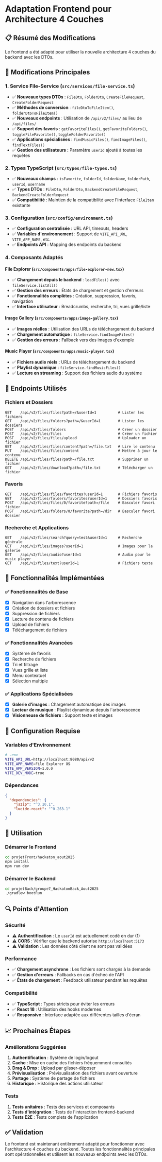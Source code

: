 # Adaptation Frontend pour Architecture 4 Couches

## 📋 Résumé des Modifications

Le frontend a été adapté pour utiliser la nouvelle architecture 4 couches du backend avec les DTOs.

## 🔄 Modifications Principales

### 1. **Service File-Service** (`src/services/file-service.ts`)
- ✅ **Nouveaux types DTOs** : `FileDto`, `FolderDto`, `CreateFileRequest`, `CreateFolderRequest`
- ✅ **Méthodes de conversion** : `fileDtoToFileItem()`, `folderDtoToFileItem()`
- ✅ **Nouveaux endpoints** : Utilisation de `/api/v2/files/` au lieu de `/api/files/`
- ✅ **Support des favoris** : `getFavoriteFiles()`, `getFavoriteFolders()`, `toggleFileFavorite()`, `toggleFolderFavorite()`
- ✅ **Applications spécialisées** : `findMusicFiles()`, `findImageFiles()`, `findTextFiles()`
- ✅ **Gestion des utilisateurs** : Paramètre `userId` ajouté à toutes les requêtes

### 2. **Types TypeScript** (`src/types/file-types.ts`)
- ✅ **Nouveaux champs** : `isFavorite`, `folderId`, `folderName`, `folderPath`, `userId`, `username`
- ✅ **Types DTOs** : `FileDto`, `FolderDto`, `BackendCreateFileRequest`, `BackendCreateFolderRequest`
- ✅ **Compatibilité** : Maintien de la compatibilité avec l'interface `FileItem` existante

### 3. **Configuration** (`src/config/environment.ts`)
- ✅ **Configuration centralisée** : URL API, timeouts, headers
- ✅ **Variables d'environnement** : Support de `VITE_API_URL`, `VITE_APP_NAME`, etc.
- ✅ **Endpoints API** : Mapping des endpoints du backend

### 4. **Composants Adaptés**

#### **File Explorer** (`src/components/apps/file-explorer-new.tsx`)
- ✅ **Chargement depuis le backend** : `loadFiles()` avec `fileService.listAll()`
- ✅ **Gestion des erreurs** : États de chargement et gestion d'erreurs
- ✅ **Fonctionnalités complètes** : Création, suppression, favoris, navigation
- ✅ **Interface utilisateur** : Breadcrumbs, recherche, tri, vues grille/liste

#### **Image Gallery** (`src/components/apps/image-gallery.tsx`)
- ✅ **Images réelles** : Utilisation des URLs de téléchargement du backend
- ✅ **Chargement automatique** : `fileService.findImageFiles()`
- ✅ **Gestion des erreurs** : Fallback vers des images d'exemple

#### **Music Player** (`src/components/apps/music-player.tsx`)
- ✅ **Fichiers audio réels** : URLs de téléchargement du backend
- ✅ **Playlist dynamique** : `fileService.findMusicFiles()`
- ✅ **Lecture en streaming** : Support des fichiers audio du système

## 🔗 Endpoints Utilisés

### **Fichiers et Dossiers**
```http
GET    /api/v2/files/files?path=/&userId=1          # Lister les fichiers
GET    /api/v2/files/folders?path=/&userId=1        # Lister les dossiers
POST   /api/v2/files/folders                        # Créer un dossier
POST   /api/v2/files/files                          # Créer un fichier
POST   /api/v2/files/files/upload                   # Uploader un fichier
GET    /api/v2/files/files/content?path=/file.txt   # Lire le contenu
PUT    /api/v2/files/files/content                  # Mettre à jour le contenu
DELETE /api/v2/files/files?path=/file.txt           # Supprimer un fichier
GET    /api/v2/files/download?path=/file.txt        # Télécharger un fichier
```

### **Favoris**
```http
GET    /api/v2/files/files/favorites?userId=1       # Fichiers favoris
GET    /api/v2/files/folders/favorites?userId=1     # Dossiers favoris
POST   /api/v2/files/files/0/favorite?path=/file    # Basculer favori fichier
POST   /api/v2/files/folders/0/favorite?path=/dir   # Basculer favori dossier
```

### **Recherche et Applications**
```http
GET    /api/v2/files/search?query=test&userId=1     # Recherche générale
GET    /api/v2/files/images?userId=1                # Images pour la galerie
GET    /api/v2/files/audio?userId=1                 # Audio pour le music player
GET    /api/v2/files/text?userId=1                  # Fichiers texte
```

## 🎯 Fonctionnalités Implémentées

### **✅ Fonctionnalités de Base**
- [x] Navigation dans l'arborescence
- [x] Création de dossiers et fichiers
- [x] Suppression de fichiers
- [x] Lecture de contenu de fichiers
- [x] Upload de fichiers
- [x] Téléchargement de fichiers

### **✅ Fonctionnalités Avancées**
- [x] Système de favoris
- [x] Recherche de fichiers
- [x] Tri et filtrage
- [x] Vues grille et liste
- [x] Menu contextuel
- [x] Sélection multiple

### **✅ Applications Spécialisées**
- [x] **Galerie d'images** : Chargement automatique des images
- [x] **Lecteur de musique** : Playlist dynamique depuis l'arborescence
- [x] **Visionneuse de fichiers** : Support texte et images

## 🔧 Configuration Requise

### **Variables d'Environnement**
```bash
# .env
VITE_API_URL=http://localhost:8080/api/v2
VITE_APP_NAME=File Explorer OS
VITE_APP_VERSION=1.0.0
VITE_DEV_MODE=true
```

### **Dépendances**
```json
{
  "dependencies": {
    "jszip": "^3.10.1",
    "lucide-react": "^0.263.1"
  }
}
```

## 🚀 Utilisation

### **Démarrer le Frontend**
```bash
cd projetFront/hackaton_aout2025
npm install
npm run dev
```

### **Démarrer le Backend**
```bash
cd projetBack/groupe7_HackatonBack_Aout2025
./gradlew bootRun
```

## 🔍 Points d'Attention

### **Sécurité**
- ⚠️ **Authentification** : Le `userId` est actuellement codé en dur (1)
- ⚠️ **CORS** : Vérifier que le backend autorise `http://localhost:5173`
- ⚠️ **Validation** : Les données côté client ne sont pas validées

### **Performance**
- ✅ **Chargement asynchrone** : Les fichiers sont chargés à la demande
- ✅ **Gestion d'erreurs** : Fallbacks en cas d'échec de l'API
- ✅ **États de chargement** : Feedback utilisateur pendant les requêtes

### **Compatibilité**
- ✅ **TypeScript** : Types stricts pour éviter les erreurs
- ✅ **React 18** : Utilisation des hooks modernes
- ✅ **Responsive** : Interface adaptée aux différentes tailles d'écran

## 📈 Prochaines Étapes

### **Améliorations Suggérées**
1. **Authentification** : Système de login/logout
2. **Cache** : Mise en cache des fichiers fréquemment consultés
3. **Drag & Drop** : Upload par glisser-déposer
4. **Prévisualisation** : Prévisualisation des fichiers avant ouverture
5. **Partage** : Système de partage de fichiers
6. **Historique** : Historique des actions utilisateur

### **Tests**
1. **Tests unitaires** : Tests des services et composants
2. **Tests d'intégration** : Tests de l'interaction frontend-backend
3. **Tests E2E** : Tests complets de l'application

## ✅ Validation

Le frontend est maintenant entièrement adapté pour fonctionner avec l'architecture 4 couches du backend. Toutes les fonctionnalités principales sont opérationnelles et utilisent les nouveaux endpoints avec les DTOs. 
